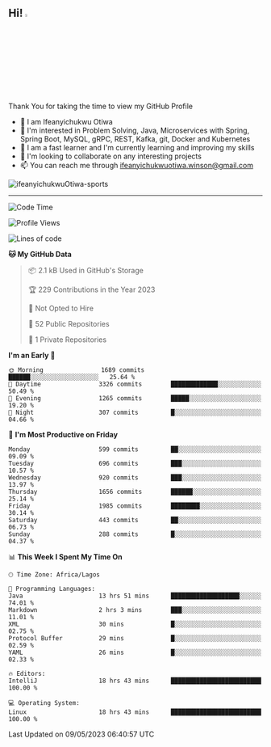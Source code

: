 <!-- BLOG-POST-LIST:START --><!-- BLOG-POST-LIST:END -->

## Hi! <img src="https://media.giphy.com/media/hvRJCLFzcasrR4ia7z/giphy.gif" width="4%"> 

Thank You for taking the time to view my GitHub Profile

- 👋 I am Ifeanyichukwu Otiwa
- 👀 I'm interested in Problem Solving, Java, Microservices with Spring, Spring Boot, MySQL, gRPC, REST, Kafka, git, Docker and Kubernetes
- 🌱 I am a fast learner and I'm currently learning and improving my skills
- 💞️ I'm looking to collaborate on any interesting projects
- 📫 You can reach me through ifeanyichukwuotiwa.winson@gmail.com

<p align="left" marginTop="10px"> <img src="https://komarev.com/ghpvc/?username=ifeanyichukwuOtiwa-sports&label=Profile%20views&color=0e75b6&style=for-the-badge" alt="ifeanyichukwuOtiwa-sports" /> </p>

***

<!--START_SECTION:waka-->
![Code Time](http://img.shields.io/badge/Code%20Time-1%2C360%20hrs%202%20mins-blue)

![Profile Views](http://img.shields.io/badge/Profile%20Views-0-blue)

![Lines of code](https://img.shields.io/badge/From%20Hello%20World%20I%27ve%20Written-2.2%20million%20lines%20of%20code-blue)

**🐱 My GitHub Data** 

> 📦 2.1 kB Used in GitHub's Storage 
 > 
> 🏆 229 Contributions in the Year 2023
 > 
> 🚫 Not Opted to Hire
 > 
> 📜 52 Public Repositories 
 > 
> 🔑 1 Private Repositories 
 > 
**I'm an Early 🐤** 

```text
🌞 Morning                1689 commits        ██████░░░░░░░░░░░░░░░░░░░   25.64 % 
🌆 Daytime                3326 commits        █████████████░░░░░░░░░░░░   50.49 % 
🌃 Evening                1265 commits        █████░░░░░░░░░░░░░░░░░░░░   19.20 % 
🌙 Night                  307 commits         █░░░░░░░░░░░░░░░░░░░░░░░░   04.66 % 
```
📅 **I'm Most Productive on Friday** 

```text
Monday                   599 commits         ██░░░░░░░░░░░░░░░░░░░░░░░   09.09 % 
Tuesday                  696 commits         ███░░░░░░░░░░░░░░░░░░░░░░   10.57 % 
Wednesday                920 commits         ███░░░░░░░░░░░░░░░░░░░░░░   13.97 % 
Thursday                 1656 commits        ██████░░░░░░░░░░░░░░░░░░░   25.14 % 
Friday                   1985 commits        ████████░░░░░░░░░░░░░░░░░   30.14 % 
Saturday                 443 commits         ██░░░░░░░░░░░░░░░░░░░░░░░   06.73 % 
Sunday                   288 commits         █░░░░░░░░░░░░░░░░░░░░░░░░   04.37 % 
```


📊 **This Week I Spent My Time On** 

```text
🕑︎ Time Zone: Africa/Lagos

💬 Programming Languages: 
Java                     13 hrs 51 mins      ███████████████████░░░░░░   74.01 % 
Markdown                 2 hrs 3 mins        ███░░░░░░░░░░░░░░░░░░░░░░   11.01 % 
XML                      30 mins             █░░░░░░░░░░░░░░░░░░░░░░░░   02.75 % 
Protocol Buffer          29 mins             █░░░░░░░░░░░░░░░░░░░░░░░░   02.59 % 
YAML                     26 mins             █░░░░░░░░░░░░░░░░░░░░░░░░   02.33 % 

🔥 Editors: 
IntelliJ                 18 hrs 43 mins      █████████████████████████   100.00 % 

💻 Operating System: 
Linux                    18 hrs 43 mins      █████████████████████████   100.00 % 
```


 Last Updated on 09/05/2023 06:40:57 UTC
<!--END_SECTION:waka-->

<!--
<p align="center">
![trophy](https://github-profile-trophy.vercel.app/?username=ifeanyichukwuOtiwa-sports&theme=onedark) (https://github.com/ryo-ma/github-profile-trophy)
</p>
-->

<!---
ifeanyi-otiwa/ifeanyi-otiwa is a ✨ special ✨ repository because its `README.md` (this file) appears on your GitHub profile.
You can click the Preview link to take a look at your changes.
--->
